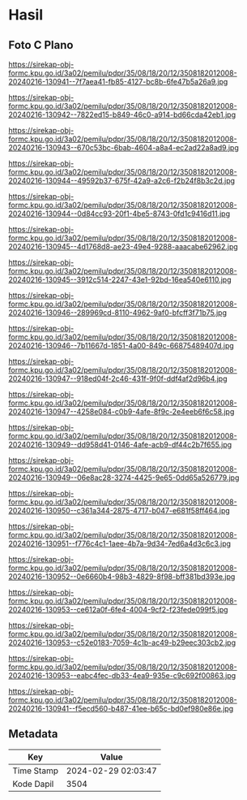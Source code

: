 # Hasil

## Foto C Plano

https://sirekap-obj-formc.kpu.go.id/3a02/pemilu/pdpr/35/08/18/20/12/3508182012008-20240216-130941--7f7aea41-fb85-4127-bc8b-6fe47b5a26a9.jpg

https://sirekap-obj-formc.kpu.go.id/3a02/pemilu/pdpr/35/08/18/20/12/3508182012008-20240216-130942--7822ed15-b849-46c0-a914-bd66cda42eb1.jpg

https://sirekap-obj-formc.kpu.go.id/3a02/pemilu/pdpr/35/08/18/20/12/3508182012008-20240216-130943--670c53bc-6bab-4604-a8a4-ec2ad22a8ad9.jpg

https://sirekap-obj-formc.kpu.go.id/3a02/pemilu/pdpr/35/08/18/20/12/3508182012008-20240216-130944--49592b37-675f-42a9-a2c6-f2b24f8b3c2d.jpg

https://sirekap-obj-formc.kpu.go.id/3a02/pemilu/pdpr/35/08/18/20/12/3508182012008-20240216-130944--0d84cc93-20f1-4be5-8743-0fd1c9416d11.jpg

https://sirekap-obj-formc.kpu.go.id/3a02/pemilu/pdpr/35/08/18/20/12/3508182012008-20240216-130945--4d1768d8-ae23-49e4-9288-aaacabe62962.jpg

https://sirekap-obj-formc.kpu.go.id/3a02/pemilu/pdpr/35/08/18/20/12/3508182012008-20240216-130945--3912c514-2247-43e1-92bd-16ea540e6110.jpg

https://sirekap-obj-formc.kpu.go.id/3a02/pemilu/pdpr/35/08/18/20/12/3508182012008-20240216-130946--289969cd-8110-4962-9af0-bfcff3f71b75.jpg

https://sirekap-obj-formc.kpu.go.id/3a02/pemilu/pdpr/35/08/18/20/12/3508182012008-20240216-130946--7b11667d-1851-4a00-849c-66875489407d.jpg

https://sirekap-obj-formc.kpu.go.id/3a02/pemilu/pdpr/35/08/18/20/12/3508182012008-20240216-130947--918ed04f-2c46-431f-9f0f-ddf4af2d96b4.jpg

https://sirekap-obj-formc.kpu.go.id/3a02/pemilu/pdpr/35/08/18/20/12/3508182012008-20240216-130947--4258e084-c0b9-4afe-8f9c-2e4eeb6f6c58.jpg

https://sirekap-obj-formc.kpu.go.id/3a02/pemilu/pdpr/35/08/18/20/12/3508182012008-20240216-130949--dd958d41-0146-4afe-acb9-df44c2b7f655.jpg

https://sirekap-obj-formc.kpu.go.id/3a02/pemilu/pdpr/35/08/18/20/12/3508182012008-20240216-130949--06e8ac28-3274-4425-9e65-0dd65a526779.jpg

https://sirekap-obj-formc.kpu.go.id/3a02/pemilu/pdpr/35/08/18/20/12/3508182012008-20240216-130950--c361a344-2875-4717-b047-e681f58ff464.jpg

https://sirekap-obj-formc.kpu.go.id/3a02/pemilu/pdpr/35/08/18/20/12/3508182012008-20240216-130951--f776c4c1-1aee-4b7a-9d34-7ed6a4d3c6c3.jpg

https://sirekap-obj-formc.kpu.go.id/3a02/pemilu/pdpr/35/08/18/20/12/3508182012008-20240216-130952--0e6660b4-98b3-4829-8f98-bff381bd393e.jpg

https://sirekap-obj-formc.kpu.go.id/3a02/pemilu/pdpr/35/08/18/20/12/3508182012008-20240216-130953--ce612a0f-6fe4-4004-9cf2-f23fede099f5.jpg

https://sirekap-obj-formc.kpu.go.id/3a02/pemilu/pdpr/35/08/18/20/12/3508182012008-20240216-130953--c52e0183-7059-4c1b-ac49-b29eec303cb2.jpg

https://sirekap-obj-formc.kpu.go.id/3a02/pemilu/pdpr/35/08/18/20/12/3508182012008-20240216-130953--eabc4fec-db33-4ea9-935e-c9c692f00863.jpg

https://sirekap-obj-formc.kpu.go.id/3a02/pemilu/pdpr/35/08/18/20/12/3508182012008-20240216-130941--f5ecd560-b487-41ee-b65c-bd0ef980e86e.jpg


## Metadata

| Key        | Value               |
| ---------- | ------------------- |
| Time Stamp | 2024-02-29 02:03:47 |
| Kode Dapil | 3504                |



